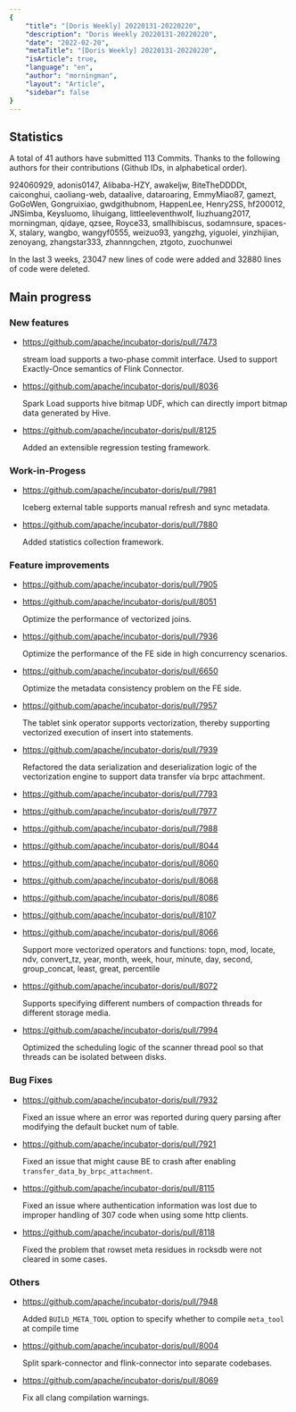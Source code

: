 ```yaml
---
{
    "title": "[Doris Weekly] 20220131-20220220",
    "description": "Doris Weekly 20220131-20220220",
    "date": "2022-02-20",
    "metaTitle": "[Doris Weekly] 20220131-20220220",
    "isArticle": true,
    "language": "en",
    "author": "morningman",
    "layout": "Article",
    "sidebar": false
}
---
```


<!--
Licensed to the Apache Software Foundation (ASF) under one
or more contributor license agreements.  See the NOTICE file
distributed with this work for additional information
regarding copyright ownership.  The ASF licenses this file
to you under the Apache License, Version 2.0 (the
"License"); you may not use this file except in compliance
with the License.  You may obtain a copy of the License at

  http://www.apache.org/licenses/LICENSE-2.0

Unless required by applicable law or agreed to in writing,
software distributed under the License is distributed on an
"AS IS" BASIS, WITHOUT WARRANTIES OR CONDITIONS OF ANY
KIND, either express or implied.  See the License for the
specific language governing permissions and limitations
under the License.
-->

## Statistics

A total of 41 authors have submitted 113 Commits. Thanks to the following authors for their contributions (Github IDs, in alphabetical order).

924060929, adonis0147, Alibaba-HZY, awakeljw, BiteTheDDDDt, caiconghui, caoliang-web, dataalive, dataroaring, EmmyMiao87, gamezt, GoGoWen, Gongruixiao, gwdgithubnom, HappenLee, Henry2SS, hf200012, JNSimba, Keysluomo, lihuigang, littleeleventhwolf, liuzhuang2017, morningman, qidaye, qzsee, Royce33, smallhibiscus, sodamnsure, spaces-X, stalary, wangbo, wangyf0555, weizuo93, yangzhg, yiguolei, yinzhijian, zenoyang, zhangstar333, zhannngchen, ztgoto, zuochunwei

In the last 3 weeks, 23047 new lines of code were added and 32880 lines of code were deleted.

## Main progress

### New features

* https://github.com/apache/incubator-doris/pull/7473

     stream load supports a two-phase commit interface. Used to support Exactly-Once semantics of Flink Connector.

* https://github.com/apache/incubator-doris/pull/8036

     Spark Load supports hive bitmap UDF, which can directly import bitmap data generated by Hive.
    
* https://github.com/apache/incubator-doris/pull/8125

     Added an extensible regression testing framework.
    
### Work-in-Progess

* https://github.com/apache/incubator-doris/pull/7981

    Iceberg external table supports manual refresh and sync metadata.

* https://github.com/apache/incubator-doris/pull/7880

    Added statistics collection framework.

### Feature improvements

* https://github.com/apache/incubator-doris/pull/7905
* https://github.com/apache/incubator-doris/pull/8051

    Optimize the performance of vectorized joins.

* https://github.com/apache/incubator-doris/pull/7936

    Optimize the performance of the FE side in high concurrency scenarios.
    
* https://github.com/apache/incubator-doris/pull/6650

    Optimize the metadata consistency problem on the FE side.

* https://github.com/apache/incubator-doris/pull/7957

    The tablet sink operator supports vectorization, thereby supporting vectorized execution of insert into statements.

* https://github.com/apache/incubator-doris/pull/7939

     Refactored the data serialization and deserialization logic of the vectorization engine to support data transfer via brpc attachment.

* https://github.com/apache/incubator-doris/pull/7793
* https://github.com/apache/incubator-doris/pull/7977
* https://github.com/apache/incubator-doris/pull/7988
* https://github.com/apache/incubator-doris/pull/8044
* https://github.com/apache/incubator-doris/pull/8060
* https://github.com/apache/incubator-doris/pull/8068
* https://github.com/apache/incubator-doris/pull/8086
* https://github.com/apache/incubator-doris/pull/8107
* https://github.com/apache/incubator-doris/pull/8066

    Support more vectorized operators and functions: topn, mod, locate, ndv, convert_tz, year, month, week, hour, minute, day, second, group_concat, least, great, percentile

* https://github.com/apache/incubator-doris/pull/8072

    Supports specifying different numbers of compaction threads for different storage media.

* https://github.com/apache/incubator-doris/pull/7994

     Optimized the scheduling logic of the scanner thread pool so that threads can be isolated between disks.

### Bug Fixes

* https://github.com/apache/incubator-doris/pull/7932

    Fixed an issue where an error was reported during query parsing after modifying the default bucket num of table.

* https://github.com/apache/incubator-doris/pull/7921

    Fixed an issue that might cause BE to crash after enabling `transfer_data_by_brpc_attachment`.

* https://github.com/apache/incubator-doris/pull/8115

    Fixed an issue where authentication information was lost due to improper handling of 307 code when using some http clients.

* https://github.com/apache/incubator-doris/pull/8118

    Fixed the problem that rowset meta residues in rocksdb were not cleared in some cases.

### Others

* https://github.com/apache/incubator-doris/pull/7948

    Added `BUILD_META_TOOL` option to specify whether to compile `meta_tool` at compile time
    
* https://github.com/apache/incubator-doris/pull/8004

    Split spark-connector and flink-connector into separate codebases.

* https://github.com/apache/incubator-doris/pull/8069

    Fix all clang compilation warnings.
